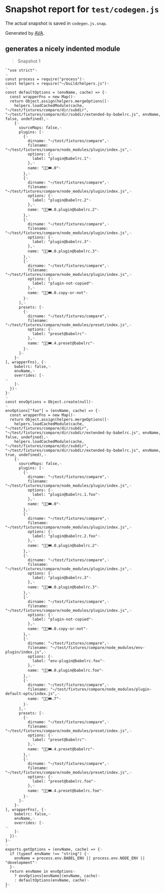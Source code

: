 # Snapshot report for `test/codegen.js`

The actual snapshot is saved in `codegen.js.snap`.

Generated by [AVA](https://ava.li).

## generates a nicely indented module

> Snapshot 1

    `"use strict"␊
    ␊
    const process = require("process")␊
    const helpers = require("~/build/helpers.js")␊
    ␊
    const defaultOptions = (envName, cache) => {␊
      const wrapperFns = new Map()␊
      return Object.assign(helpers.mergeOptions([␊
        helpers.loadCachedModule(cache, "~/test/fixtures/compare/dir/subdir", "~/test/fixtures/compare/dir/subdir/extended-by-babelrc.js", envName, false, undefined),␊
        {␊
          sourceMaps: false,␊
          plugins: [␊
            {␊
              dirname: "~/test/fixtures/compare",␊
              filename: "~/test/fixtures/compare/node_modules/plugin/index.js",␊
              options: {␊
                label: "plugin@babelrc.1"␊
              },␊
              name: "🤡🎪🎟.0"␊
            },␊
            {␊
              dirname: "~/test/fixtures/compare",␊
              filename: "~/test/fixtures/compare/node_modules/plugin/index.js",␊
              options: {␊
                label: "plugin@babelrc.2"␊
              },␊
              name: "🤡🎪🎟.0.plugin@babelrc.2"␊
            },␊
            {␊
              dirname: "~/test/fixtures/compare",␊
              filename: "~/test/fixtures/compare/node_modules/plugin/index.js",␊
              options: {␊
                label: "plugin@babelrc.3"␊
              },␊
              name: "🤡🎪🎟.0.plugin@babelrc.3"␊
            },␊
            {␊
              dirname: "~/test/fixtures/compare",␊
              filename: "~/test/fixtures/compare/node_modules/plugin/index.js",␊
              options: {␊
                label: "plugin-not-copied"␊
              },␊
              name: "🤡🎪🎟.0.copy-or-not"␊
            }␊
          ],␊
          presets: [␊
            {␊
              dirname: "~/test/fixtures/compare",␊
              filename: "~/test/fixtures/compare/node_modules/preset/index.js",␊
              options: {␊
                label: "preset@babelrc"␊
              },␊
              name: "🤡🎪🎟.4.preset@babelrc"␊
            }␊
          ]␊
        }␊
    ], wrapperFns), {␊
        babelrc: false,␊
        envName,␊
        overrides: [␊
    ␊
        ]␊
      })␊
    }␊
    ␊
    const envOptions = Object.create(null)␊
    ␊
    envOptions["foo"] = (envName, cache) => {␊
      const wrapperFns = new Map()␊
      return Object.assign(helpers.mergeOptions([␊
        helpers.loadCachedModule(cache, "~/test/fixtures/compare/dir/subdir", "~/test/fixtures/compare/dir/subdir/extended-by-babelrc.js", envName, false, undefined),␊
        helpers.loadCachedModule(cache, "~/test/fixtures/compare/dir/subdir", "~/test/fixtures/compare/dir/subdir/extended-by-babelrc.js", envName, true, undefined),␊
        {␊
          sourceMaps: false,␊
          plugins: [␊
            {␊
              dirname: "~/test/fixtures/compare",␊
              filename: "~/test/fixtures/compare/node_modules/plugin/index.js",␊
              options: {␊
                label: "plugin@babelrc.1.foo"␊
              },␊
              name: "🤡🎪🎟.0"␊
            },␊
            {␊
              dirname: "~/test/fixtures/compare",␊
              filename: "~/test/fixtures/compare/node_modules/plugin/index.js",␊
              options: {␊
                label: "plugin@babelrc.2.foo"␊
              },␊
              name: "🤡🎪🎟.0.plugin@babelrc.2"␊
            },␊
            {␊
              dirname: "~/test/fixtures/compare",␊
              filename: "~/test/fixtures/compare/node_modules/plugin/index.js",␊
              options: {␊
                label: "plugin@babelrc.3"␊
              },␊
              name: "🤡🎪🎟.0.plugin@babelrc.3"␊
            },␊
            {␊
              dirname: "~/test/fixtures/compare",␊
              filename: "~/test/fixtures/compare/node_modules/plugin/index.js",␊
              options: {␊
                label: "plugin-not-copied"␊
              },␊
              name: "🤡🎪🎟.0.copy-or-not"␊
            },␊
            {␊
              dirname: "~/test/fixtures/compare",␊
              filename: "~/test/fixtures/compare/node_modules/env-plugin/index.js",␊
              options: {␊
                label: "env-plugin@babelrc.foo"␊
              },␊
              name: "🤡🎪🎟.0.plugin@babelrc.foo"␊
            },␊
            {␊
              dirname: "~/test/fixtures/compare",␊
              filename: "~/test/fixtures/compare/node_modules/plugin-default-opts/index.js",␊
              name: "🤡🎪🎟.7"␊
            }␊
          ],␊
          presets: [␊
            {␊
              dirname: "~/test/fixtures/compare",␊
              filename: "~/test/fixtures/compare/node_modules/preset/index.js",␊
              options: {␊
                label: "preset@babelrc"␊
              },␊
              name: "🤡🎪🎟.4.preset@babelrc"␊
            },␊
            {␊
              dirname: "~/test/fixtures/compare",␊
              filename: "~/test/fixtures/compare/node_modules/preset/index.js",␊
              options: {␊
                label: "preset@babelrc.foo"␊
              },␊
              name: "🤡🎪🎟.4.preset@babelrc.foo"␊
            }␊
          ]␊
        }␊
    ], wrapperFns), {␊
        babelrc: false,␊
        envName,␊
        overrides: [␊
    ␊
        ]␊
      })␊
    }␊
    ␊
    exports.getOptions = (envName, cache) => {␊
      if (typeof envName !== "string") {␊
        envName = process.env.BABEL_ENV || process.env.NODE_ENV || "development"␊
      }␊
      return envName in envOptions␊
        ? envOptions[envName](envName, cache)␊
        : defaultOptions(envName, cache)␊
    }␊
    `
